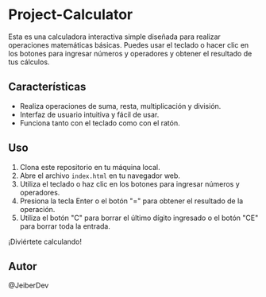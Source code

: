 # Project-Calculator

Esta es una calculadora interactiva simple diseñada para realizar operaciones matemáticas básicas. Puedes usar el teclado o hacer clic en los botones para ingresar números y operadores y obtener el resultado de tus cálculos.

## Características

- Realiza operaciones de suma, resta, multiplicación y división.
- Interfaz de usuario intuitiva y fácil de usar.
- Funciona tanto con el teclado como con el ratón.

## Uso

1. Clona este repositorio en tu máquina local.
2. Abre el archivo `index.html` en tu navegador web.
3. Utiliza el teclado o haz clic en los botones para ingresar números y operadores.
4. Presiona la tecla Enter o el botón "=" para obtener el resultado de la operación.
5. Utiliza el botón "C" para borrar el último dígito ingresado o el botón "CE" para borrar toda la entrada.

¡Diviértete calculando!

## Autor

@JeiberDev




